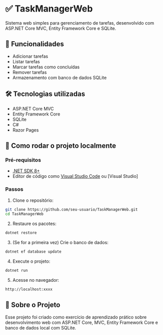 # ✅ TaskManagerWeb

Sistema web simples para gerenciamento de tarefas, desenvolvido com ASP.NET Core MVC, Entity Framework Core e SQLite.

## 📌 Funcionalidades

- Adicionar tarefas
- Listar tarefas
- Marcar tarefas como concluídas
- Remover tarefas
- Armazenamento com banco de dados SQLite

## 🛠️ Tecnologias utilizadas

- ASP.NET Core MVC
- Entity Framework Core
- SQLite
- C#
- Razor Pages

## 🚀 Como rodar o projeto localmente

### Pré-requisitos

- [.NET SDK 8+](https://dotnet.microsoft.com/download)
- Editor de código como [Visual Studio Code](https://code.visualstudio.com/) ou [Visual Studio]

### Passos

1. Clone o repositório:

```bash
git clone https://github.com/seu-usuario/TaskManagerWeb.git
cd TaskManagerWeb
```

2. Restaure os pacotes:

```bash
dotnet restore
```

3. (Se for a primeira vez) Crie o banco de dados:

```bash
dotnet ef database update
```

4. Execute o projeto:

```bash
dotnet run
```

5. Acesse no navegador:

```bash
http://localhost:xxxx
```

## 🧠 Sobre o Projeto

Esse projeto foi criado como exercício de aprendizado prático sobre desenvolvimento web com ASP.NET Core, MVC, Entity Framework Core e banco de dados local com SQLite.